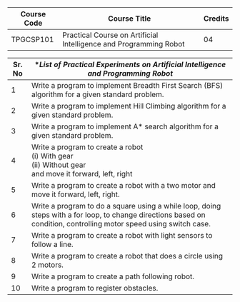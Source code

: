 
| **Course Code** | **Course Title** | **Credits** |
| ------------ | -------------- | --------- |
| TPGCSP101 | Practical Course on Artificial Intelligence and Programming Robot | 04 

| **Sr. No** | **List of Practical Experiments on Artificial Intelligence and Programming Robot* |
| ------- | ------------------------------------------------------------------ |
| 1 | Write a program to implement Breadth First Search (BFS) algorithm for a given standard problem. |
| 2 | Write a program to implement Hill Climbing algorithm for a given standard problem. |
| 3 | Write a program to implement A* search algorithm for a given standard problem. |
| 4 | Write a program to create a robot <br />(i) With gear <br />(ii) Without gear <br />and move it forward, left, right |
| 5 | Write a program to create a robot with a two motor and move it forward, left, right. |
| 6 | Write a program to do a square using a while loop, doing steps with a for loop, to change directions based on condition, controlling motor speed using switch case. |
| 7 | Write a program to create a robot with light sensors to follow a line. |
| 8 | Write a program to create a robot that does a circle using 2 motors. |
| 9 | Write a program to create a path following robot. |
| 10 | Write a program to register obstacles. |
